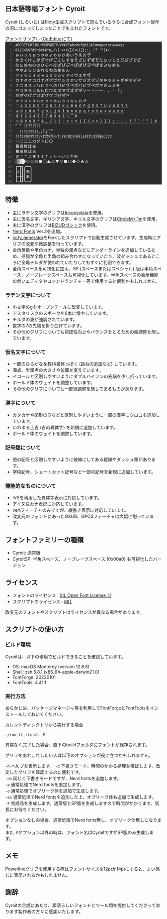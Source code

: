 ## 日本語等幅フォント Cyroit
Cyroit (しろいと) はRicty生成スクリプトで遊んでいるうちに合成フォント製作の沼にはまってしまったことで生まれたフォントです。

フォントサンプル ([CotEditor](https://coteditor.com)にて)
![ScreenShop](/SS/SS.png)

## 特徴
- 主にラテン文字のグリフは[Inconsolata](https://github.com/googlefonts/Inconsolata)を使用。
- 主に仮名文字、ギリシア文字、キリル文字のグリフは[CircleM+ 1m](https://mix-mplus-ipa.osdn.jp)を使用。
- 主に漢字のグリフは[BIZUDゴシック](https://github.com/googlefonts/morisawa-biz-ud-gothic)を使用。
- [Nerd Fonts](https://www.nerdfonts.com) Ver.3を追加。
- [ricty_generator](https://rictyfonts.github.io)をForkしたスクリプトで自動生成させています。生成時にグリフの改変や微調整を行っています。
- 全角英数や半角カナ、単独の濁点などにアンダーラインを追加しているため、括弧が全角と半角の組み合わせになっていたり、波ダッシュであるところに全角チルダが使われていたりしてもすぐに判別できます。
- 全角スペースを可視化に加え、SP (スペースまたはスペシャル) 版は半角スペース、ノーブレークスペースも可視化しています。半角スペースの表示機能の無いエディタやコマンドランチャー等で使用すると便利かもしれません。

### ラテン文字について
- 小文字のgをオープンテールに改変しています。
- アスタリスクのスポークを6本に増やしています。
- チルダの波が強調されています。
- 数字の7の先端を折り曲げています。
- その他のグリフについても視認性向上やバランスをとるための微調整を施しています。

### 仮名文字について
- 一部のひらがなを教科書体っぽく (跳ねの追加など) しています。
- 濁点、半濁点の大きさや位置を変えています。
- イコールと区別しやすいようにダブルハイフンの先端を少し折っています。
- ボールド体のウェイトを調整しています。
- その他のグリフについても一部微調整を施してあるものがあります。

### 漢字について
- カタカナや図形の○などと区別しやすいように一部の漢字にウロコを追加しています。
- いわゆる土吉 (吉の異体字) を新規に追加しています。
- ボールド体のウェイトを調整しています。

### 記号類について
- 他の記号と区別しやすいように破線にしてある縦線やダッシュ類があります。
- 学術記号、ショートカット記号など一部の記号を新規に追加しています。

### 機能的なものについて
- IVSを利用した異体字表示に対応しています。
- アイヌ語カナ表記に対応しています。
- vertフィーチャのみですが、縦書き表示に対応しています。
- 改変元のフォントにあったGSUB、GPOSフィーチャは大幅に削っています。

## フォントファミリーの種類
- Cyroit: 通常版
- CyroitSP: 半角スペース、ノーブレークスペース (0x00a0) も可視化したバージョン

## ライセンス
- フォントのライセンス : [SIL Open Font License 1.1](build/OFL.txt)
- スクリプトのライセンス : [MIT](./LICENSE.txt)

改変元のフォントやスクリプトはライセンスが異なる場合があります。

## スクリプトの使い方

### ビルド環境
Cyroitは、以下の環境でビルドできることを確認しています。
- OS: macOS Monterey (version 12.6.8)
- Shell: zsh 5.8.1 (x86_64-apple-darwin21.0)
- FontForge: 20230101
- FontTools: 4.41.1

### 実行方法
あらかじめ、パッケージマネージャ等を利用してFontForgeとFontToolsをインストールしておいてください。

カレントディレクトリから実行する場合
```
./run_ff_ttx.sh -F
```
異常なく完了した場合、直下のbuildフォルダにフォントが保存されます。

グリフをあれこれしたい人は以下のオプションが役に立つかもしれません。

`-h` ヘルプを表示します。
`-d` 下書きモード。時間のかかる処理を飛ばします。改変したグリフを確認するのに便利です。  
`-de` 同じく下書きモードですが、Nerd fontsを追加します。  
`-e` 通常処理でNerd fontsを追加します。  
`-o` 通常処理でオブリーク体を追加で生成します。  
`-eo` 通常処理でNerd fontsを追加した上、オブリーク体も追加で生成します。  
`-F` 完成品を生成します。通常版とSP版を生成しますので時間がかかります。気長にお待ちください。  

オプションなしの場合、通常処理でNerd fonts無し、オブリーク体無しになります。  
また`-F`オプション以外の時は、フォント名はCyroitですがSP版のみ生成します。

## メモ
Powerlineグリフを使用する際はフォントサイズを12ptか14ptにすると、よい感じに表示されるかもしれません。

## 謝辞
Cyroitの合成にあたり、素晴らしいフォントとツール類を提供してくださっております製作者の方々に感謝いたします。
